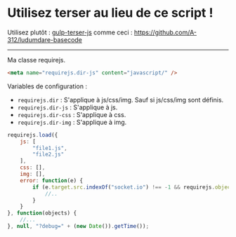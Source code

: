 # Utilisez terser au lieu de ce script !

Utilisez plutôt : [gulp-terser-js](https://www.npmjs.com/package/gulp-terser-js) comme ceci : https://github.com/A-312/ludumdare-basecode

----

Ma classe requirejs.

```html
<meta name="requirejs.dir-js" content="javascript/" />
```

Variables de configuration :

 - `requirejs.dir` : S'applique à js/css/img. Sauf si js/css/img sont définis.
 - `requirejs.dir-js` : S'applique à js.
 - `requirejs.dir-css` : S'applique à css.
 - `requirejs.dir-img` : S'applique à img.

```js
requirejs.load({
	js: [
		"file1.js",
		"file2.js"
	],
	css: [],
	img: [],
	error: function(e) {
		if (e.target.src.indexOf("socket.io") !== -1 && requirejs.objects.overlay) {
			//..
		}
	}
}, function(objects) {
	//...
}, null, "?debug=" + (new Date()).getTime());
```
